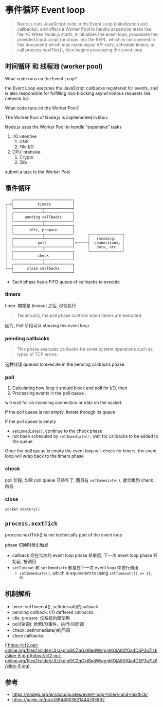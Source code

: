 # 事件循环 Event loop

> Node.js runs JavaScript code in the Event Loop (initialization and callbacks), and offers a Worker Pool to handle expensive tasks like file I/O
> When Node.js starts, it initializes the event loop, processes the provided input script (or drops into the REPL, which is not covered in this document) which may make async API calls, schedule timers, or call process.nextTick(), then begins processing the event loop.

## 时间循环 和 线程池 (worker pool)

What code runs on the Event Loop?

the Event Loop executes the JavaScript callbacks registered for events, and is also responsible for fulfilling non-blocking asynchronous requests like network I/O.

What code runs on the Worker Pool?

The Worker Pool of Node.js is implemented in libuv

Node.js uses the Worker Pool to handle "expensive" tasks

1. I/O intentive
   1. DNS
   2. File I/O
2. CPU intensive
   1. Crypto:
   2. Zlib

submit a task to the Worker Pool

## 事件循环

```text
   ┌───────────────────────────┐
┌─>│           timers          │
│  └─────────────┬─────────────┘
│  ┌─────────────┴─────────────┐
│  │     pending callbacks     │
│  └─────────────┬─────────────┘
│  ┌─────────────┴─────────────┐
│  │       idle, prepare       │
│  └─────────────┬─────────────┘      ┌───────────────┐
│  ┌─────────────┴─────────────┐      │   incoming:   │
│  │           poll            │<─────┤  connections, │
│  └─────────────┬─────────────┘      │   data, etc.  │
│  ┌─────────────┴─────────────┐      └───────────────┘
│  │           check           │
│  └─────────────┬─────────────┘
│  ┌─────────────┴─────────────┐
└──┤      close callbacks      │
   └───────────────────────────┘
```

- Each phase has a FIFO queue of callbacks to execute

### timers

timer: 期望是 timeout 之后, 尽快执行

> Technically, the poll phase controls when timers are executed.

因为, Poll 阶段可以 starving the event loop

### pending callbacks

> This phase executes callbacks for some system operations such as types of TCP errors.

这种错误 queued to execute in the pending callbacks phase.

### poll

1. Calculating how long it should block and poll for I/O, then
2. Processing events in the poll queue.

will wait for an incoming connection or data on the socket.

If the poll queue is not empty, iterate through its queue

If the poll queue is empty

- `setImmediate()`, continue to the check phase
- not been scheduled by `setImmediate()`, wait for callbacks to be added to the queue

Once the poll queue is empty the event loop will check for timers, the event loop will wrap back to the timers phase

### check

poll 阶段, 如果 poll queue 已经空了, 而且有 `setImmediate()`, 就会跳到 check 阶段

### close

`socket.destory()`

## `process.nextTick`

 process.nextTick() is not technically part of the event loop

 phase 切换时候出触发

- callback 会在当次的 event loop phase 结束后, 下一次 event loop phase  开始前, 被调用
- `setTimeout` 和 `setImmediate` 都是在下一次 event loop 中进行调用
  - `setImmediate()`, which is equivalent to using `setTimeout(() => {}, 0)`

## 机制解析

- timer: setTimeout(), setInterval()的callback
- pending callback: I/O deffered callbacks
- idle, prepare: 仅系统内部使用
- poll(轮询): 检索I/O事件，执行I/O回调
- check: setImmediate()的回调
- close callbacks

![https://cf2.ppt-online.org/files2/slide/j/JLUkpIoi9CZqGxtBedWsrgnMOjA80fQa4DSP3u7lz6/slide-8.jpg](https://cf2.ppt-online.org/files2/slide/j/JLUkpIoi9CZqGxtBedWsrgnMOjA80fQa4DSP3u7lz6/slide-8.jpg)

## 参考

- <https://nodejs.org/en/docs/guides/event-loop-timers-and-nexttick/>
- <https://juejin.im/post/6844903621444763662>
